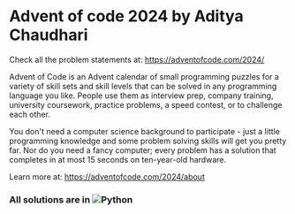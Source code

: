 # Advent of code 2024 by Aditya Chaudhari

Check all the problem statements at: https://adventofcode.com/2024/

Advent of Code is an Advent calendar of small programming puzzles for a variety of skill sets and skill levels that can be solved in any programming language you like. People use them as interview prep, company training, university coursework, practice problems, a speed contest, or to challenge each other.

You don't need a computer science background to participate - just a little programming knowledge and some problem solving skills will get you pretty far. Nor do you need a fancy computer; every problem has a solution that completes in at most 15 seconds on ten-year-old hardware.

Learn more at: https://adventofcode.com/2024/about

### All solutions are in ![Python](https://img.shields.io/badge/python-3670A0?style=for-the-badge&logo=python&logoColor=ffdd54)